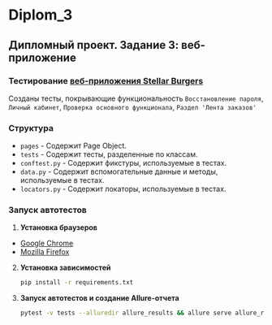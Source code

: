 # Diplom_3

## Дипломный проект. Задание 3: веб-приложение

### Тестирование [веб-приложения Stellar Burgers](https://stellarburgers.nomoreparties.site/)

Созданы тесты, покрывающие функциональность `Восстановление пароля`, 
`Личный кабинет`, `Проверка основного функционала`, `Раздел 'Лента заказов'`

### Структура

- `pages` - Содержит Page Object.
- `tests` - Содержит тесты, разделенные по классам.
- `conftest.py` - Содержит фикстуры, используемые в тестах.
- `data.py` - Содержит вспомогательные данные и методы, используемые в тестах.
- `locators.py` - Содержит локаторы, используемые в тестах.

### Запуск автотестов

1. **Установка браузеров**

- [Google Chrome](https://www.google.com/chrome/)
- [Mozilla Firefox](https://www.mozilla.org/firefox/)

2. **Установка зависимостей**

    ```bash
    pip install -r requirements.txt
    ```

3. **Запуск автотестов и создание Allure-отчета**

    ```bash
    pytest -v tests --alluredir allure_results && allure serve allure_results
    ```